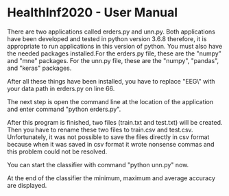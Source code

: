 # HealthInf2020 - User Manual


There are two applications called erders.py and unn.py. Both applications have been developed and tested in python version 3.6.8 therefore, it is appropriate to run applications in this version of python. You must also have the needed packages installed.For the erders.py file, these are the "numpy" and "mne" packages. For the unn.py file, these are the "numpy", "pandas", and "keras" packages.

After all these things have been installed, you have to replace "EEG\\" with your data path in erders.py on line 66.

The next step is open the command line at the location of the application and enter command "python erders.py".

After this program is finished, two files (train.txt and test.txt) will be created. Then you have to rename these two files to train.csv and test.csv. Unfortunately, it was not possible to save the files directly in csv format because when it was saved in csv format it wrote nonsense commas and this problem could not be resolved.

You can start the classifier with command "python unn.py" now.

At the end of the classifier the minimum, maximum and average accuracy are displayed.
